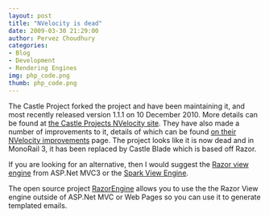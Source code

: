 ```yaml
---
layout: post
title: "NVelocity is dead"
date: 2009-03-30 21:29:00
author: Pervez Choudhury
categories: 
- Blog
- Development
- Rendering Engines
img: php_code.png
thumb: php_code.png
---
```


The Castle Project forked the project and have been maintaining it, and most recently released version 1.1.1 on 10 December 2010.  More details can be found at [the Castle Projects NVelocity site][1].  They have also made a number of improvements to it, details of which can be found [on their NVelocity improvements][2] page.  The project looks like it is now dead and in MonoRail 3, it has been replaced by Castle Blade which is based off Razor.

If you are looking for an alternative, then I would suggest the [Razor view engine][3] from ASP.Net MVC3 or the [Spark View Engine][4].

The open source project [RazorEngine][5] allows you to use the the Razor View engine outside of ASP.Net MVC or Web Pages so you can use it to generate templated emails.

  [1]: http://old.castleproject.org/others/nvelocity/
  [2]: http://old.castleproject.org/others/nvelocity/improvements.html
  [3]: http://weblogs.asp.net/scottgu/archive/2010/07/02/introducing-razor.aspx
  [4]: http://sparkviewengine.com/
  [5]: http://razorengine.codeplex.com/